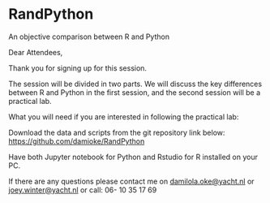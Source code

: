 # RandPython
An objective comparison between R and Python

Dear Attendees,

Thank you for signing up for this session.

The session will be divided in two parts. We will discuss the key differences between R and Python in the first session, and the second session will be a practical lab. 

What you will need if you are interested in following the practical lab:

Download the data and scripts from the git repository link below: 
https://github.com/damioke/RandPython

Have both Jupyter notebook for Python and Rstudio for R installed on your PC.

If there are any questions please contact me on damilola.oke@yacht.nl or joey.winter@yacht.nl or call: 06- 10 35 17 69
